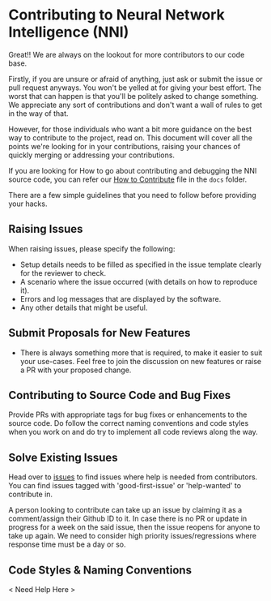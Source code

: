 # Contributing to Neural Network Intelligence (NNI)

Great!! We are always on the lookout for more contributors to our code base.

Firstly, if you are unsure or afraid of anything, just ask or submit the issue or pull request anyways. You won't be yelled at for giving your best effort. The worst that can happen is that you'll be politely asked to change something. We appreciate any sort of contributions and don't want a wall of rules to get in the way of that.

However, for those individuals who want a bit more guidance on the best way to contribute to the project, read on. This document will cover all the points we're looking for in your contributions, raising your chances of quickly merging or addressing your contributions.

If you are looking for How to go about contributing and debugging the NNI source code, you can refer our [How to Contribute](./docs/HowToContribute.md) file in the `docs` folder.

There are a few simple guidelines that you need to follow before providing your hacks. 

## Raising Issues

When raising issues, please specify the following:
- Setup details needs to be filled as specified in the issue template clearly for the reviewer to check.
- A scenario where the issue occurred (with details on how to reproduce it).
- Errors and log messages that are displayed by the software.
- Any other details that might be useful.

## Submit Proposals for New Features

- There is always something more that is required, to make it easier to suit your use-cases. Feel free to join the discussion on new features or raise a PR with your proposed change. 

## Contributing to Source Code and Bug Fixes

Provide PRs with appropriate tags for bug fixes or enhancements to the source code. Do follow the correct naming conventions and code styles when you work on and do try to implement all code reviews along the way.

## Solve Existing Issues
Head over to [issues](https://github.com/Microsoft/nni/issues) to find issues where help is needed from contributors. You can find issues tagged with 'good-first-issue' or 'help-wanted' to contribute in. 

A person looking to contribute can take up an issue by claiming it as a comment/assign their Github ID to it. In case there is no PR or update in progress for a week on the said issue, then the issue reopens for anyone to take up again. We need to consider high priority issues/regressions where response time must be a day or so. 

## Code Styles & Naming Conventions  
< Need Help Here >
